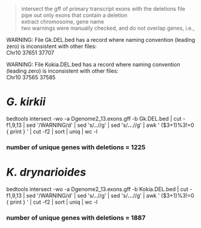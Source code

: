 



> intersect the gff of primary transcript exons with the deletions file  
> pipe out only exons that contain a deletion  
> extract chromosome, gene name  
> two warnings were manually checked, and do not overlap genes, i.e.,  

WARNING: File Gk.DEL.bed has a record where naming convention (leading zero) is inconsistent with other files:  
Chr10   37651   37707


WARNING: File Kokia.DEL.bed has a record where naming convention (leading zero) is inconsistent with other files:  
 Chr10   37565   37585


# _G. kirkii_

bedtools intersect -wo -a Dgenome2_13.exons.gff -b Gk.DEL.bed | cut -f1,9,13 | sed '/WARNING/d' | sed 's/__.__.//g' | sed 's/__..__.//g' | awk ' ($3+1)%3!=0 { print } ' | cut -f2 | sort | uniq | wc -l

### number of unique genes with deletions = 1225


# _K. drynarioides_

bedtools intersect -wo -a Dgenome2_13.exons.gff -b Kokia.DEL.bed | cut -f1,9,13 | sed '/WARNING/d' | sed 's/__.__.//g' | sed 's/__..__.//g' | awk ' ($3+1)%3!=0 { print } ' | cut -f2 | sort | uniq | wc -l

### number of unique genes with deletions = 1887
